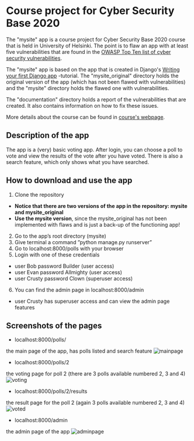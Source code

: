 # Course project for Cyber Security Base 2020

The "mysite" app is a course project for Cyber Security Base 2020 course that is held in University of Helsinki. The point is to flaw an app with at least five vulnerabilities that are found in the [OWASP Top Ten list of cyber security vulnerabilities](https://owasp.org/www-project-top-ten/).

The "mysite" app is based on the app that is created in Django's [Writing your first Django app](https://docs.djangoproject.com/en/3.1/intro/tutorial01/) -tutorial. The "mysite_original" directory holds the original version of the app (which has not been flawed with vulnerabilities) and the "mysite" directory holds the flawed one with vulnerabilities.

The "documentation" directory holds a report of the vulnerabilities that are created. It also contains information on how to fix these issues.

More details about the course can be found in [course's webpage](https://cybersecuritybase.mooc.fi/module-3.1).

## Description of the app

The app is a (very) basic voting app. After login, you can choose a poll to vote and view the results of the vote after you have voted. There is also a search feature, which only shows what you have searched.

## How to download and use the app

1. Clone the repository
  - **Notice that there are two versions of the app in the repository: mysite and mysite_original**
  - **Use the mysite version**, since the mysite_original has not been implemented with flaws and is just a back-up of the functioning app!
2. Go to the app’s root directory (mysite)
3. Give terminal a command ”python manage.py runserver”
4. Go to localhost:8000/polls with your browser
5. Login with one of these credentials
  - user Bob password Builder (user access)
  - user Evan password Allmighty (user access)
  - user Crusty password Clown (superuser access)
6. You can find the admin page in localhost:8000/admin
  - user Crusty has superuser access and can view the admin page features

## Screenshots of the pages

- localhost:8000/polls/

the main page of the app, has polls listed and search feature
![mainpage](https://github.com/Marcestus/cyber-sec-project1/blob/master/documentation/pictures/mainpage.png)

- localhost:8000/polls/2

the voting page for poll 2 (there are 3 polls available numbered 2, 3 and 4)
![voting](https://github.com/Marcestus/cyber-sec-project1/blob/master/documentation/pictures/voting.png)

- localhost:8000/polls/2/results

the result page for the poll 2 (again 3 polls available numbered 2, 3 and 4)
![voted](https://github.com/Marcestus/cyber-sec-project1/blob/master/documentation/pictures/voted.png)

- localhost:8000/admin

the admin page of the app
![adminpage](https://github.com/Marcestus/cyber-sec-project1/blob/master/documentation/pictures/adminpage.png)
